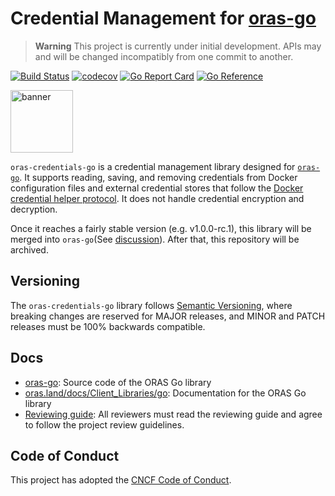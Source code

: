 # Credential Management for [oras-go](https://github.com/oras-project/oras-go)

> **Warning** This project is currently under initial development. APIs may and will be changed incompatibly from one commit to another.

[![Build Status](https://github.com/oras-project/oras-credentials-go/actions/workflows/build.yml/badge.svg?event=push&branch=main)](https://github.com/oras-project/oras-credentials-go/actions/workflows/build.yml?query=workflow%3Abuild+event%3Apush+branch%3Amain)
[![codecov](https://codecov.io/gh/oras-project/oras-credentials-go/branch/main/graph/badge.svg)](https://codecov.io/gh/oras-project/oras-credentials-go)
[![Go Report Card](https://goreportcard.com/badge/github.com/oras-project/oras-credentials-go)](https://goreportcard.com/report/github.com/oras-project/oras-credentials-go)
[![Go Reference](https://pkg.go.dev/badge/github.com/oras-project/oras-credentials-go.svg)](https://pkg.go.dev/github.com/oras-project/oras-credentials-go)

<p align="left">
<a href="https://oras.land/"><img src="https://oras.land/img/oras.svg" alt="banner" width="100px"></a>
</p>

`oras-credentials-go` is a credential management library designed for [`oras-go`](https://github.com/oras-project/oras-go). It supports reading, saving, and removing credentials from Docker configuration files and external credential stores that follow the [Docker credential helper protocol](https://docs.docker.com/engine/reference/commandline/login/#credential-helper-protocol). It does not handle credential encryption and decryption.

Once it reaches a fairly stable version (e.g. v1.0.0-rc.1), this library will be merged into `oras-go`(See [discussion](https://github.com/oras-project/oras-credentials-go/discussions/80)). After that, this repository will be archived.

## Versioning

The `oras-credentials-go` library follows [Semantic Versioning](https://semver.org/), where breaking changes are reserved for MAJOR releases, and MINOR and PATCH releases must be 100% backwards compatible.

## Docs

- [oras-go](https://github.com/oras-project/oras-go): Source code of the ORAS Go library
- [oras.land/docs/Client_Libraries/go](https://oras.land/docs/Client_Libraries/go): Documentation for the ORAS Go library
- [Reviewing guide](https://github.com/oras-project/community/blob/main/REVIEWING.md): All reviewers must read the reviewing guide and agree to follow the project review guidelines.

## Code of Conduct

This project has adopted the [CNCF Code of Conduct](https://github.com/cncf/foundation/blob/master/code-of-conduct.md).
